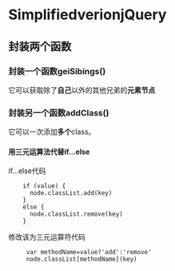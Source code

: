 # SimplifiedverionjQuery

## 封装两个函数
### 封装一个函数geiSibings()
它可以获取除了**自己**以外的其他兄弟的**元素节点**  

### 封装另一个函数addClass()
它可以一次添加**多个**class。  

#### 用三元运算法代替if...else  
if...else代码
```
    if (value) {
      node.classList.add(key)
    }
    else {
      node.classList.remove(key)
    }
```
修改该为三元运算符代码  
```
     var methodName=value?'add':'remove'
     node.classList[methodName](key)
```  
